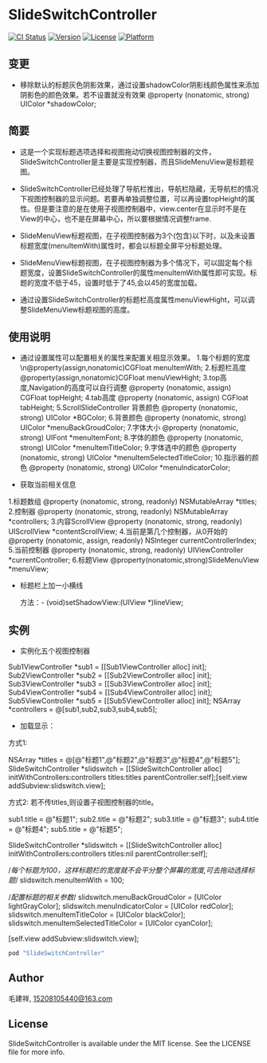 # SlideSwitchController

[![CI Status](http://img.shields.io/travis/15208105440@163.com/SlideSwitchController.svg?style=flat)](https://travis-ci.org/15208105440@163.com/SlideSwitchController)
[![Version](https://img.shields.io/cocoapods/v/SlideSwitchController.svg?style=flat)](http://cocoapods.org/pods/SlideSwitchController)
[![License](https://img.shields.io/cocoapods/l/SlideSwitchController.svg?style=flat)](http://cocoapods.org/pods/SlideSwitchController)
[![Platform](https://img.shields.io/cocoapods/p/SlideSwitchController.svg?style=flat)](http://cocoapods.org/pods/SlideSwitchController)


## 变更

 - 移除默认的标题灰色阴影效果，通过设置shadowColor阴影线颜色属性来添加阴影色的颜色效果。若不设置就没有效果
 @property (nonatomic, strong) UIColor *shadowColor;

## 简要

 - 这是一个实现标题选项选择和视图拖动切换视图控制器的文件，SlideSwitchController是主要是实现控制器，而且SlideMenuView是标题视图。

 - SlideSwitchController已经处理了导航栏推出，导航栏隐藏，无导航栏的情况下视图控制器的显示问题。若要再单独调整位置，可以再设置topHeight的属性。但是要注意的是在使用子视图控制器中，view.center在显示时不是在View的中心，也不是在屏幕中心，所以要根据情况调整frame.

 -  SlideMenuView标题视图，在子视图控制器为3个(包含)以下时，以及未设置标题宽度(menuItemWith)属性时，都会以标题全屏平分标题处理。

 -  SlideMenuView标题视图，在子视图控制器为多个情况下，可以固定每个标题宽度，设置SlideSwitchController的属性menuItemWith属性即可实现。标题的宽度不低于45，设置时低于了45,会以45的宽度加载。

 -  通过设置SlideSwitchController的标题栏高度属性menuViewHight，可以调整SlideMenuView标题视图的高度。


## 使用说明

 - 通过设置属性可以配置相关的属性来配置关相显示效果。
 1.每个标题的宽度\n@property(assign,nonatomic)CGFloat menuItemWith;
 2.标题栏高度
 @property(assign,nonatomic)CGFloat menuViewHight;
 3.top高度,Navigation的高度可以自行调整
 @property (nonatomic, assign) CGFloat topHeight;
 4.tab高度
 @property (nonatomic, assign) CGFloat tabHeight;
 5.ScrollSlideController 背景颜色
 @property (nonatomic, strong) UIColor *BGColor;
 6.背景颜色
 @property (nonatomic, strong) UIColor *menuBackGroudColor;
 7.字体大小
 @property (nonatomic, strong) UIFont  *menuItemFont;
 8.字体的颜色
 @property (nonatomic, strong) UIColor *menuItemTitleColor;
 9.字体选中的颜色
 @property (nonatomic, strong) UIColor *menuItemSelectedTitleColor;
 10.指示器的颜色
 @property (nonatomic, strong) UIColor *menuIndicatorColor;
 
 - 获取当前相关信息
 
 1.标题数组
 @property (nonatomic, strong, readonly) NSMutableArray *titles;
 2.控制器
 @property (nonatomic, strong, readonly) NSMutableArray *controllers;
 3.内容ScrollView
 @property (nonatomic, strong, readonly) UIScrollView *contentScrollView;
 4.当前是第几个控制器，从0开始的
 @property (nonatomic, assign, readonly) NSInteger currentControllerIndex;
 5.当前控制器
 @property (nonatomic, strong, readonly) UIViewController *currentController;
 6.标题View
 @property(nonatomic,strong)SlideMenuView *menuView;

 - 标题栏上加一小横线

     方法：- (void)setShadowView:(UIView *)lineView;
   
## 实例

   - 实例化五个视图控制器
   
   Sub1ViewController *sub1 = [[Sub1ViewController alloc] init];
   Sub2ViewController *sub2 = [[Sub2ViewController alloc] init];
   Sub3ViewController *sub3 = [[Sub3ViewController alloc] init];
   Sub4ViewController *sub4 = [[Sub4ViewController alloc] init];
   Sub5ViewController *sub5 = [[Sub5ViewController alloc] init];
   NSArray *controllers = @[sub1,sub2,sub3,sub4,sub5];


- 加载显示：

方式1:

NSArray *titles = @[@"标题1",@"标题2",@"标题3",@"标题4",@"标题5"];
SlideSwitchController *slidswitch = [[SlideSwitchController alloc] initWithControllers:controllers titles:titles parentController:self];[self.view addSubview:slidswitch.view];


方式2: 若不传titles,则设置子视图控制器的title。

sub1.title = @"标题1";
sub2.title = @"标题2";
sub3.title = @"标题3";
sub4.title = @"标题4";
sub5.title = @"标题5";


SlideSwitchController *slidswitch = [[SlideSwitchController alloc] initWithControllers:controllers titles:nil parentController:self];


/*每个标题为100，这样标题栏的宽度就不会平分整个屏幕的宽度,可去拖动选择标题*/
slidswitch.menuItemWith = 100;


/*配置标题的相关参数*/
slidswitch.menuBackGroudColor = [UIColor lightGrayColor];
slidswitch.menuIndicatorColor = [UIColor redColor];
slidswitch.menuItemTitleColor = [UIColor blackColor];
slidswitch.menuItemSelectedTitleColor = [UIColor cyanColor];

[self.view addSubview:slidswitch.view];

```ruby
pod "SlideSwitchController"
```

## Author

 毛建祥, 15208105440@163.com

## License

SlideSwitchController is available under the MIT license. See the LICENSE file for more info.
